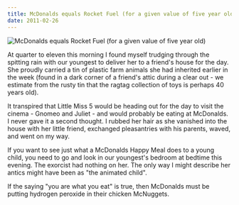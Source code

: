 ```yaml
---
title: McDonalds equals Rocket Fuel (for a given value of five year old)
date: 2011-02-26
---
```


![McDonalds equals Rocket Fuel (for a given value of five year old)](https://source.unsplash.com/FHnnjk1Yj7Y/1600x900)

At quarter to eleven this morning I found myself trudging through the spitting rain with our youngest to deliver her to a friend's house for the day. She proudly carried a tin of plastic farm animals she had inherited earlier in the week (found in a dark corner of a friend's attic during a clear out - we estimate from the rusty tin that the ragtag collection of toys is perhaps 40 years old).

It transpired that Little Miss 5 would be heading out for the day to visit the cinema - Gnomeo and Juliet - and would probably be eating at McDonalds. I never gave it a second thought. I rubbed her hair as she vanished into the house with her little friend, exchanged pleasantries with his parents, waved, and went on my way.

If you want to see just what a McDonalds Happy Meal does to a young child, you need to go and look in our youngest's bedroom at bedtime this evening. The exorcist had nothing on her. The only way I might describe her antics might have been as "the animated child".

If the saying "you are what you eat" is true, then McDonalds must be putting hydrogen peroxide in their chicken McNuggets.